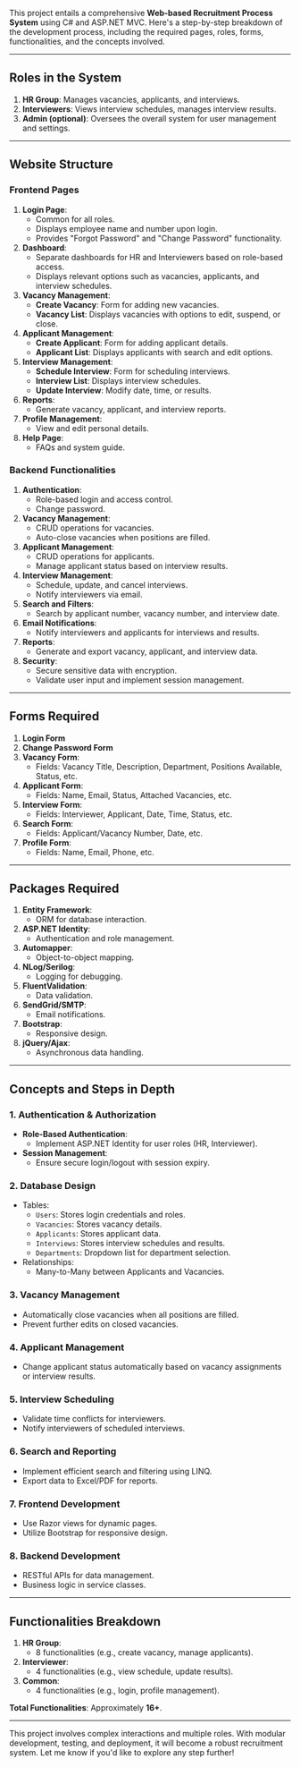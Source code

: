This project entails a comprehensive **Web-based Recruitment Process System** using C# and ASP.NET MVC. Here's a step-by-step breakdown of the development process, including the required pages, roles, forms, functionalities, and the concepts involved. 

---

## **Roles in the System**
1. **HR Group**: Manages vacancies, applicants, and interviews.
2. **Interviewers**: Views interview schedules, manages interview results.
3. **Admin (optional)**: Oversees the overall system for user management and settings.

---

## **Website Structure**
### **Frontend Pages**
1. **Login Page**:
   - Common for all roles.
   - Displays employee name and number upon login.
   - Provides "Forgot Password" and "Change Password" functionality.
2. **Dashboard**:
   - Separate dashboards for HR and Interviewers based on role-based access.
   - Displays relevant options such as vacancies, applicants, and interview schedules.
3. **Vacancy Management**:
   - **Create Vacancy**: Form for adding new vacancies.
   - **Vacancy List**: Displays vacancies with options to edit, suspend, or close.
4. **Applicant Management**:
   - **Create Applicant**: Form for adding applicant details.
   - **Applicant List**: Displays applicants with search and edit options.
5. **Interview Management**:
   - **Schedule Interview**: Form for scheduling interviews.
   - **Interview List**: Displays interview schedules.
   - **Update Interview**: Modify date, time, or results.
6. **Reports**:
   - Generate vacancy, applicant, and interview reports.
7. **Profile Management**:
   - View and edit personal details.
8. **Help Page**:
   - FAQs and system guide.

### **Backend Functionalities**
1. **Authentication**:
   - Role-based login and access control.
   - Change password.
2. **Vacancy Management**:
   - CRUD operations for vacancies.
   - Auto-close vacancies when positions are filled.
3. **Applicant Management**:
   - CRUD operations for applicants.
   - Manage applicant status based on interview results.
4. **Interview Management**:
   - Schedule, update, and cancel interviews.
   - Notify interviewers via email.
5. **Search and Filters**:
   - Search by applicant number, vacancy number, and interview date.
6. **Email Notifications**:
   - Notify interviewers and applicants for interviews and results.
7. **Reports**:
   - Generate and export vacancy, applicant, and interview data.
8. **Security**:
   - Secure sensitive data with encryption.
   - Validate user input and implement session management.

---

## **Forms Required**
1. **Login Form**
2. **Change Password Form**
3. **Vacancy Form**:
   - Fields: Vacancy Title, Description, Department, Positions Available, Status, etc.
4. **Applicant Form**:
   - Fields: Name, Email, Status, Attached Vacancies, etc.
5. **Interview Form**:
   - Fields: Interviewer, Applicant, Date, Time, Status, etc.
6. **Search Form**:
   - Fields: Applicant/Vacancy Number, Date, etc.
7. **Profile Form**:
   - Fields: Name, Email, Phone, etc.

---

## **Packages Required**
1. **Entity Framework**:
   - ORM for database interaction.
2. **ASP.NET Identity**:
   - Authentication and role management.
3. **Automapper**:
   - Object-to-object mapping.
4. **NLog/Serilog**:
   - Logging for debugging.
5. **FluentValidation**:
   - Data validation.
6. **SendGrid/SMTP**:
   - Email notifications.
7. **Bootstrap**:
   - Responsive design.
8. **jQuery/Ajax**:
   - Asynchronous data handling.

---

## **Concepts and Steps in Depth**

### 1. **Authentication & Authorization**
- **Role-Based Authentication**:
  - Implement ASP.NET Identity for user roles (HR, Interviewer).
- **Session Management**:
  - Ensure secure login/logout with session expiry.

### 2. **Database Design**
- Tables:
  - `Users`: Stores login credentials and roles.
  - `Vacancies`: Stores vacancy details.
  - `Applicants`: Stores applicant data.
  - `Interviews`: Stores interview schedules and results.
  - `Departments`: Dropdown list for department selection.
- Relationships:
  - Many-to-Many between Applicants and Vacancies.

### 3. **Vacancy Management**
- Automatically close vacancies when all positions are filled.
- Prevent further edits on closed vacancies.

### 4. **Applicant Management**
- Change applicant status automatically based on vacancy assignments or interview results.

### 5. **Interview Scheduling**
- Validate time conflicts for interviewers.
- Notify interviewers of scheduled interviews.

### 6. **Search and Reporting**
- Implement efficient search and filtering using LINQ.
- Export data to Excel/PDF for reports.

### 7. **Frontend Development**
- Use Razor views for dynamic pages.
- Utilize Bootstrap for responsive design.

### 8. **Backend Development**
- RESTful APIs for data management.
- Business logic in service classes.

---

## **Functionalities Breakdown**
1. **HR Group**:
   - 8 functionalities (e.g., create vacancy, manage applicants).
2. **Interviewer**:
   - 4 functionalities (e.g., view schedule, update results).
3. **Common**:
   - 4 functionalities (e.g., login, profile management).
   
**Total Functionalities**: Approximately **16+**.

---

This project involves complex interactions and multiple roles. With modular development, testing, and deployment, it will become a robust recruitment system. Let me know if you'd like to explore any step further!
